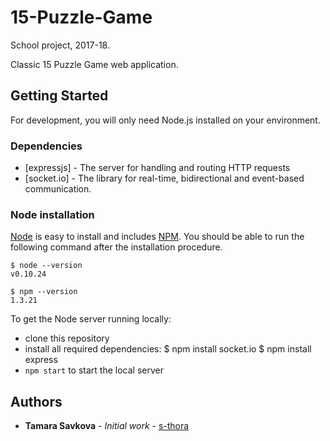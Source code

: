 # 15-Puzzle-Game

School project, 2017-18.

Classic 15 Puzzle Game web application.

## Getting Started

For development, you will only need Node.js installed on your environment.

### Dependencies

- [expressjs] - The server for handling and routing HTTP requests
- [socket.io] - The library for real-time, bidirectional and event-based communication.

### Node installation

[Node](http://nodejs.org/) is easy to install and includes [NPM](https://npmjs.org/).
You should be able to run the following command after the installation procedure.

    $ node --version
    v0.10.24

    $ npm --version
    1.3.21

To get the Node server running locally:

- clone this repository
- install all required dependencies:
    $ npm install  socket.io
    $ npm install express
- `npm start` to start the local server

## Authors

* **Tamara Savkova** - *Initial work* - [s-thora](https://github.com/s-thora)
